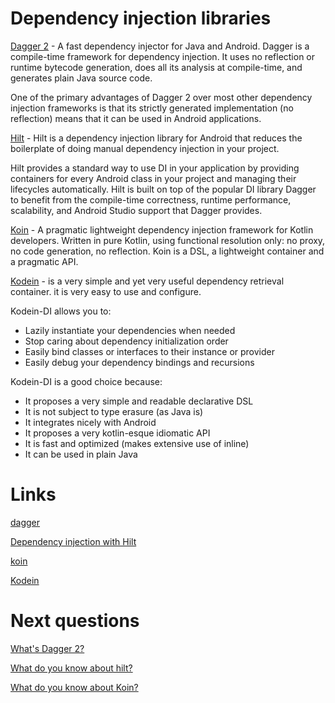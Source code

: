 # Dependency injection libraries

[Dagger 2](https://github.com/google/dagger) - A fast dependency injector for Java and Android. Dagger is a compile-time framework for dependency injection. It uses no reflection or runtime bytecode generation, does all its analysis at compile-time, and generates plain Java source code.

One of the primary advantages of Dagger 2 over most other dependency injection frameworks is that its strictly generated implementation (no reflection) means that it can be used in Android applications.

[Hilt](https://developer.android.com/training/dependency-injection/hilt-android) - Hilt is a dependency injection library for Android that reduces the boilerplate of doing manual dependency injection in your project. 

Hilt provides a standard way to use DI in your application by providing containers for every Android class in your project and managing their lifecycles automatically. Hilt is built on top of the popular DI library Dagger to benefit from the compile-time correctness, runtime performance, scalability, and Android Studio support that Dagger provides.

[Koin](https://github.com/InsertKoinIO/koin) - A pragmatic lightweight dependency injection framework for Kotlin developers. Written in pure Kotlin, using functional resolution only: no proxy, no code generation, no reflection. Koin is a DSL, a lightweight container and a pragmatic API.

[Kodein](https://github.com/Kodein-Framework/Kodein-DI) - is a very simple and yet very useful dependency retrieval container. it is very easy to use and configure.

Kodein-DI allows you to:

- Lazily instantiate your dependencies when needed
- Stop caring about dependency initialization order
- Easily bind classes or interfaces to their instance or provider
- Easily debug your dependency bindings and recursions

Kodein-DI is a good choice because:

- It proposes a very simple and readable declarative DSL
- It is not subject to type erasure (as Java is)
- It integrates nicely with Android
- It proposes a very kotlin-esque idiomatic API
- It is fast and optimized (makes extensive use of inline)
- It can be used in plain Java

# Links
[dagger](https://github.com/google/dagger)

[Dependency injection with Hilt](https://developer.android.com/training/dependency-injection/hilt-android)

[koin](https://github.com/InsertKoinIO/koin)

[Kodein](https://github.com/kosi-libs/Kodein)

# Next questions 
[What's Dagger 2?](https://github.com/Kirchhoff-/Android-Interview-Questions/blob/di_libraries_links_fix/Libraries/What's%20Dagger%202.md)

[What do you know about hilt?](https://github.com/Kirchhoff-/Android-Interview-Questions/blob/di_libraries_links_fix/Libraries/What%20do%20you%20know%20about%20hilt.md)

[What do you know about Koin?](https://github.com/Kirchhoff-/Android-Interview-Questions/blob/di_libraries_links_fix/Libraries/What%20do%20you%20know%20about%20Koin.md)
